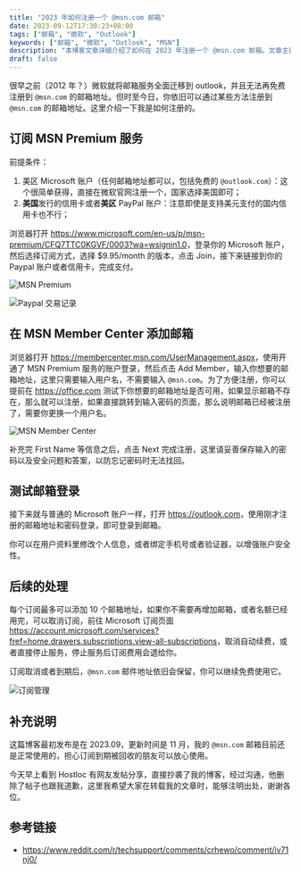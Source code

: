 ```yaml
---
title: "2023 年如何注册一个 @msn.com 邮箱"
date: 2023-09-12T17:30:23+08:00
tags: ["邮箱", "微软", "Outlook"]
keywords: ["邮箱", "微软", "Outlook", "MSN"]
description: "本博客文章详细介绍了如何在 2023 年注册一个 @msn.com 邮箱。文章主要分为四个步骤，首先是订阅 MSN Premium 服务，然后在 MSN Member Center 添加邮箱，接着是测试新注册的邮箱是否能成功登录，最后是如何后续处理，包括如何取消订阅等一系列操作。虽然微软已在2012年将邮箱服务迁移到outlook，但通过本文的方法，读者依然可以获取自己的 @msn.com 邮箱地址。"
draft: false
---
```


很早之前（2012 年？）微软就将邮箱服务全面迁移到 outlook，并且无法再免费注册到 `@msn.com` 的邮箱地址。但时至今日，你依旧可以通过某些方法注册到 `@msn.com` 的邮箱地址。这里介绍一下我是如何注册的。

## 订阅 MSN Premium 服务
前提条件：
1. 美区 Microsoft 账户（任何邮箱地址都可以，包括免费的 `@outlook.com`）：这个很简单获得，直接在微软官网注册一个，国家选择美国即可；
2. **美国**发行的信用卡或者**美区** PayPal 账户：注意即使是支持美元支付的国内信用卡也不行；

浏览器打开 <https://www.microsoft.com/en-us/p/msn-premium/CFQ7TTC0KGVF/0003?wa=wsignin1.0>，登录你的 Microsoft 账户，然后选择订阅方式，选择 $9.95/month 的版本，点击 Join，接下来链接到你的 Paypal 账户或者信用卡，完成支付。

![MSN Premium](https://static.codming.com/img/202309121746953.png)

![Paypal 交易记录](https://static.codming.com/img/202309121748227.png)


## 在 MSN Member Center 添加邮箱
浏览器打开 <https://membercenter.msn.com/UserManagement.aspx>，使用开通了 MSN Premium 服务的账户登录，然后点击 Add Member，输入你想要的邮箱地址，这里只需要输入用户名，不需要输入 `@msn.com`。为了方便注册，你可以提前在 https://office.com 测试下你想要的邮箱地址是否可用，如果显示邮箱不存在，那么就可以注册，如果直接跳转到输入密码的页面，那么说明邮箱已经被注册了，需要你更换一个用户名。

![MSN Member Center](https://static.codming.com/img/202309121752180.png)

补充完 First Name 等信息之后，点击 Next 完成注册，这里请妥善保存输入的密码以及安全问题和答案，以防忘记密码时无法找回。

## 测试邮箱登录

接下来就与普通的 Microsoft 账户一样，打开 <https://outlook.com>，使用刚才注册的邮箱地址和密码登录，即可登录到邮箱。

你可以在用户资料里修改个人信息，或者绑定手机号或者验证器，以增强账户安全性。

## 后续的处理
每个订阅最多可以添加 10 个邮箱地址，如果你不需要再增加邮箱，或者名额已经用完，可以取消订阅，前往 Microsoft 订阅页面 <https://account.microsoft.com/services?fref=home.drawers.subscriptions.view-all-subscriptions>，取消自动续费，或者直接停止服务，停止服务后订阅费用会退给你。

订阅取消或者到期后，`@msn.com` 邮件地址依旧会保留，你可以继续免费使用它。

![订阅管理](https://static.codming.com/img/202309121800023.png)


## 补充说明
这篇博客最初发布是在 2023.09，更新时间是 11 月，我的 `@msn.com` 邮箱目前还是正常使用的，担心订阅到期被回收的朋友可以放心使用。

今天早上看到 Hostloc 有网友发帖分享，直接抄袭了我的博客，经过沟通，他删除了帖子也跟我道歉，这里我希望大家在转载我的文章时，能够注明出处，谢谢各位。

## 参考链接
- <https://www.reddit.com/r/techsupport/comments/crhewo/comment/iv71nj0/>
